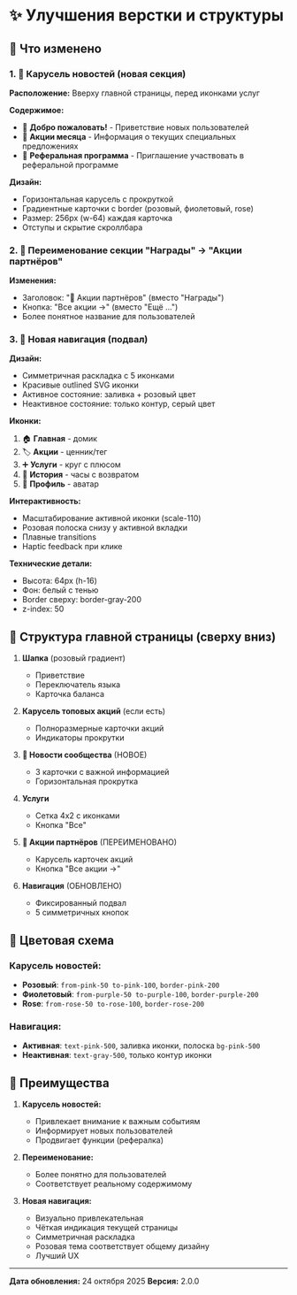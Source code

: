# ✨ Улучшения верстки и структуры

## 🎯 Что изменено

### 1. 🌟 Карусель новостей (новая секция)
**Расположение:** Вверху главной страницы, перед иконками услуг

**Содержимое:**
- 📢 **Добро пожаловать!** - Приветствие новых пользователей
- 🎉 **Акции месяца** - Информация о текущих специальных предложениях
- 🎁 **Реферальная программа** - Приглашение участвовать в реферальной программе

**Дизайн:**
- Горизонтальная карусель с прокруткой
- Градиентные карточки с border (розовый, фиолетовый, rose)
- Размер: 256px (w-64) каждая карточка
- Отступы и скрытие скроллбара

### 2. 🎁 Переименование секции "Награды" → "Акции партнёров"
**Изменения:**
- Заголовок: "🎁 Акции партнёров" (вместо "Награды")
- Кнопка: "Все акции →" (вместо "Ещё ...")
- Более понятное название для пользователей

### 3. 💖 Новая навигация (подвал)
**Дизайн:**
- Симметричная раскладка с 5 иконками
- Красивые outlined SVG иконки
- Активное состояние: заливка + розовый цвет
- Неактивное состояние: только контур, серый цвет

**Иконки:**
1. 🏠 **Главная** - домик
2. 🏷️ **Акции** - ценник/тег
3. ➕ **Услуги** - круг с плюсом
4. 🔄 **История** - часы с возвратом
5. 👤 **Профиль** - аватар

**Интерактивность:**
- Масштабирование активной иконки (scale-110)
- Розовая полоска снизу у активной вкладки
- Плавные transitions
- Haptic feedback при клике

**Технические детали:**
- Высота: 64px (h-16)
- Фон: белый с тенью
- Border сверху: border-gray-200
- z-index: 50

## 📱 Структура главной страницы (сверху вниз)

1. **Шапка** (розовый градиент)
   - Приветствие
   - Переключатель языка
   - Карточка баланса

2. **Карусель топовых акций** (если есть)
   - Полноразмерные карточки акций
   - Индикаторы прокрутки

3. **🌟 Новости сообщества** (НОВОЕ)
   - 3 карточки с важной информацией
   - Горизонтальная прокрутка

4. **Услуги**
   - Сетка 4x2 с иконками
   - Кнопка "Все"

5. **🎁 Акции партнёров** (ПЕРЕИМЕНОВАНО)
   - Карусель карточек акций
   - Кнопка "Все акции →"

6. **Навигация** (ОБНОВЛЕНО)
   - Фиксированный подвал
   - 5 симметричных кнопок

## 🎨 Цветовая схема

### Карусель новостей:
- **Розовый**: `from-pink-50 to-pink-100`, `border-pink-200`
- **Фиолетовый**: `from-purple-50 to-purple-100`, `border-purple-200`
- **Rose**: `from-rose-50 to-rose-100`, `border-rose-200`

### Навигация:
- **Активная**: `text-pink-500`, заливка иконки, полоска `bg-pink-500`
- **Неактивная**: `text-gray-500`, только контур иконки

## 🚀 Преимущества

1. **Карусель новостей:**
   - Привлекает внимание к важным событиям
   - Информирует новых пользователей
   - Продвигает функции (рефералка)

2. **Переименование:**
   - Более понятно для пользователей
   - Соответствует реальному содержимому

3. **Новая навигация:**
   - Визуально привлекательная
   - Чёткая индикация текущей страницы
   - Симметричная раскладка
   - Розовая тема соответствует общему дизайну
   - Лучший UX

---

**Дата обновления:** 24 октября 2025
**Версия:** 2.0.0

